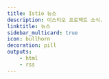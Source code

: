 ```yaml
---
title: Istio 뉴스
description: 이스티오 프로젝트 소식.
linktitle: 뉴스
sidebar_multicard: true
icon: bullhorn
decoration: pill
outputs:
    - html
    - rss    
---
```

